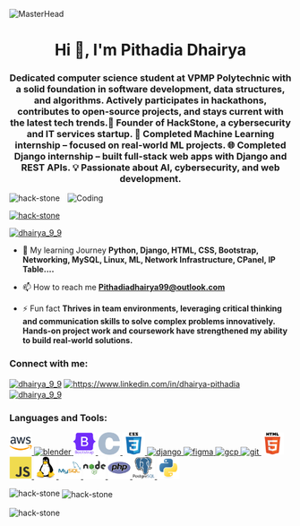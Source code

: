 ![MasterHead](https://github.com/user-attachments/assets/3b9452da-680e-4531-847d-737e46acabd7)
<h1 align="center">Hi 👋, I'm Pithadia Dhairya</h1>
<h3 align="center">Dedicated computer science student at VPMP Polytechnic with a solid foundation in software development, data structures, and algorithms. Actively participates in hackathons, contributes to open-source projects, and stays current with the latest tech trends.🚀 Founder of HackStone, a cybersecurity and IT services startup. 🤖 Completed Machine Learning internship – focused on real-world ML projects. 🌐 Completed Django internship – built full-stack web apps with Django and REST APIs. 💡 Passionate about AI, cybersecurity, and web development.</h3>
<img align="right" alt="Coding" width="400"src="https://cdn.dribbble.com/users/1162077/screenshots/3848914/programmer.gif">


<p align="left"> <img src="https://komarev.com/ghpvc/?username=hack-stone&label=Profile%20views&color=0e75b6&style=flat" alt="hack-stone" /> </p>

<p align="left"> <a href="https://github.com/ryo-ma/github-profile-trophy"><img src="https://github-profile-trophy.vercel.app/?username=hack-stone" alt="hack-stone" /></a> </p>

<p align="left"> <a href="https://twitter.com/dhairya_9_9" target="blank"><img src="https://img.shields.io/twitter/follow/dhairya_9_9?logo=twitter&style=for-the-badge" alt="dhairya_9_9" /></a> </p>

- 🌱 My learning Journey **Python, Django, HTML, CSS, Bootstrap, Networking, MySQL, Linux, ML, Network Infrastructure, CPanel, IP Table....**

- 📫 How to reach me **Pithadiadhairya99@outlook.com**

- ⚡ Fun fact **Thrives in team environments, leveraging critical thinking and communication skills to solve complex problems innovatively. Hands-on project work and coursework have strengthened my ability to build real-world solutions.**

<h3 align="left">Connect with me:</h3>
<p align="left">
<a href="https://twitter.com/dhairya_9_9" target="blank"><img align="center" src="https://raw.githubusercontent.com/rahuldkjain/github-profile-readme-generator/master/src/images/icons/Social/twitter.svg" alt="dhairya_9_9" height="30" width="40" /></a>
<a href="https://linkedin.com/in/https://www.linkedin.com/in/dhairya-pithadia" target="blank"><img align="center" src="https://raw.githubusercontent.com/rahuldkjain/github-profile-readme-generator/master/src/images/icons/Social/linked-in-alt.svg" alt="https://www.linkedin.com/in/dhairya-pithadia" height="30" width="40" /></a>
<a href="https://discord.gg/dhairya_9_9" target="blank"><img align="center" src="https://raw.githubusercontent.com/rahuldkjain/github-profile-readme-generator/master/src/images/icons/Social/discord.svg" alt="dhairya_9_9" height="30" width="40" /></a>
</p>

<h3 align="left">Languages and Tools:</h3>
<p align="left"> <a href="https://aws.amazon.com" target="_blank" rel="noreferrer"> <img src="https://raw.githubusercontent.com/devicons/devicon/master/icons/amazonwebservices/amazonwebservices-original-wordmark.svg" alt="aws" width="40" height="40"/> </a> <a href="https://www.blender.org/" target="_blank" rel="noreferrer"> <img src="https://download.blender.org/branding/community/blender_community_badge_white.svg" alt="blender" width="40" height="40"/> </a> <a href="https://getbootstrap.com" target="_blank" rel="noreferrer"> <img src="https://raw.githubusercontent.com/devicons/devicon/master/icons/bootstrap/bootstrap-plain-wordmark.svg" alt="bootstrap" width="40" height="40"/> </a> <a href="https://www.cprogramming.com/" target="_blank" rel="noreferrer"> <img src="https://raw.githubusercontent.com/devicons/devicon/master/icons/c/c-original.svg" alt="c" width="40" height="40"/> </a> <a href="https://www.w3schools.com/css/" target="_blank" rel="noreferrer"> <img src="https://raw.githubusercontent.com/devicons/devicon/master/icons/css3/css3-original-wordmark.svg" alt="css3" width="40" height="40"/> </a> <a href="https://www.djangoproject.com/" target="_blank" rel="noreferrer"> <img src="https://cdn.worldvectorlogo.com/logos/django.svg" alt="django" width="40" height="40"/> </a> <a href="https://www.figma.com/" target="_blank" rel="noreferrer"> <img src="https://www.vectorlogo.zone/logos/figma/figma-icon.svg" alt="figma" width="40" height="40"/> </a> <a href="https://cloud.google.com" target="_blank" rel="noreferrer"> <img src="https://www.vectorlogo.zone/logos/google_cloud/google_cloud-icon.svg" alt="gcp" width="40" height="40"/> </a> <a href="https://git-scm.com/" target="_blank" rel="noreferrer"> <img src="https://www.vectorlogo.zone/logos/git-scm/git-scm-icon.svg" alt="git" width="40" height="40"/> </a> <a href="https://www.w3.org/html/" target="_blank" rel="noreferrer"> <img src="https://raw.githubusercontent.com/devicons/devicon/master/icons/html5/html5-original-wordmark.svg" alt="html5" width="40" height="40"/> </a> <a href="https://developer.mozilla.org/en-US/docs/Web/JavaScript" target="_blank" rel="noreferrer"> <img src="https://raw.githubusercontent.com/devicons/devicon/master/icons/javascript/javascript-original.svg" alt="javascript" width="40" height="40"/> </a> <a href="https://www.linux.org/" target="_blank" rel="noreferrer"> <img src="https://raw.githubusercontent.com/devicons/devicon/master/icons/linux/linux-original.svg" alt="linux" width="40" height="40"/> </a> <a href="https://www.mysql.com/" target="_blank" rel="noreferrer"> <img src="https://raw.githubusercontent.com/devicons/devicon/master/icons/mysql/mysql-original-wordmark.svg" alt="mysql" width="40" height="40"/> </a> <a href="https://nodejs.org" target="_blank" rel="noreferrer"> <img src="https://raw.githubusercontent.com/devicons/devicon/master/icons/nodejs/nodejs-original-wordmark.svg" alt="nodejs" width="40" height="40"/> </a> <a href="https://www.php.net" target="_blank" rel="noreferrer"> <img src="https://raw.githubusercontent.com/devicons/devicon/master/icons/php/php-original.svg" alt="php" width="40" height="40"/> </a> <a href="https://www.postgresql.org" target="_blank" rel="noreferrer"> <img src="https://raw.githubusercontent.com/devicons/devicon/master/icons/postgresql/postgresql-original-wordmark.svg" alt="postgresql" width="40" height="40"/> </a> <a href="https://www.python.org" target="_blank" rel="noreferrer"> <img src="https://raw.githubusercontent.com/devicons/devicon/master/icons/python/python-original.svg" alt="python" width="40" height="40"/> </a> </p>

<p><img align="left" src="https://github-readme-stats.vercel.app/api/top-langs?username=hack-stone&show_icons=true&locale=en&layout=compact" alt="hack-stone" /></p>

<p>&nbsp;<img align="center" src="https://github-readme-stats.vercel.app/api?username=hack-stone&show_icons=true&locale=en" alt="hack-stone" /></p>

<p><img align="center" src="https://github-readme-streak-stats.herokuapp.com/?user=hack-stone&" alt="hack-stone" /></p>
